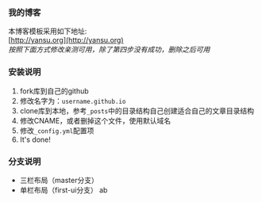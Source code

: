 ### 我的博客
本博客模板采用如下地址:  
[http://yansu.org](http://yansu.org)  
*按照下面方式修改亲测可用，除了第四步没有成功，删除之后可用*
### 安装说明

1. fork库到自己的github
2. 修改名字为：`username.github.io`
3. clone库到本地，参考`_posts`中的目录结构自己创建适合自己的文章目录结构
4. 修改CNAME，或者删掉这个文件，使用默认域名
5. 修改`_config.yml`配置项
6. It's done!

### 分支说明

- 三栏布局（master分支）
- 单栏布局（first-ui分支） ab

